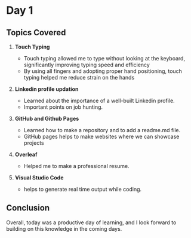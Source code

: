 # Day 1
## Topics Covered
1. **Touch Typing**
     * Touch typing allowed me to type without looking at the keyboard, significantly improving typing speed and efficiency
     * By using all fingers and adopting proper hand positioning, touch typing helped me reduce strain on the hands

2. **Linkedin profile updation**
     * Learned about the importance of a well-built Linkedin profile.
     * Important points on job hunting.

3. **GitHub and Github Pages**
     * Learned how to make a repository and to add a readme.md file.
     * GitHub pages helps to make websites where we can showcase projects
       
3. **Overleaf**
     * Helped me to make a professional resume.
 4. **Visual Studio Code**
     * helps to generate real time output while coding.      
   
## Conclusion
Overall, today was a productive day of learning, and I look forward to building on this knowledge in the coming days.


